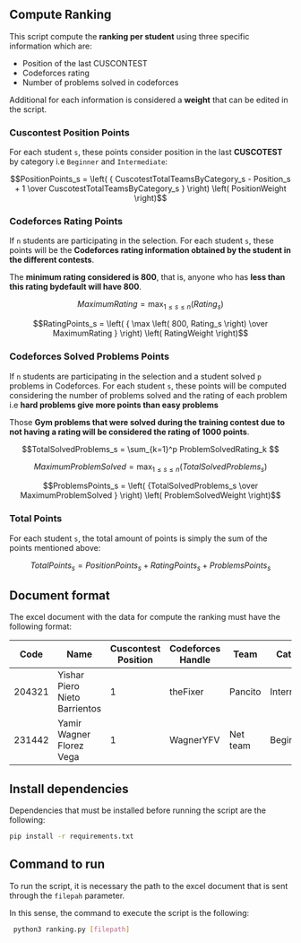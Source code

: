 ## Compute Ranking

This script compute the **ranking per student** using three specific information which are:

- Position of the last CUSCONTEST
- Codeforces rating
- Number of problems solved in codeforces

Additional for each information is considered a **weight** that can be edited in the script.

### Cuscontest Position Points

For each student `s`, these points consider position in the last **CUSCOTEST** by category i.e `Beginner` and `Intermediate`:

```math
PositionPoints_s = \left( { CuscotestTotalTeamsByCategory_s - Position_s + 1 \over CuscotestTotalTeamsByCategory_s }  \right) \left( PositionWeight \right)
```

### Codeforces Rating Points

If `n` students are participating in the selection. For each student `s`, these points will be the **Codeforces rating information obtained by the student in the different contests**.

The **minimum rating considered is 800**, that is, anyone who has **less than this rating bydefault will have 800**. 

```math
MaximumRating = \max_{1 \leq s \leq n} \left( Rating_s \right)
```

```math
RatingPoints_s = \left( { \max \left( 800, Rating_s \right)  \over MaximumRating }  \right) \left( RatingWeight \right)
```

### Codeforces Solved Problems Points

If `n` students are participating in the selection and a student solved `p` problems in Codeforces. For each student `s`, these points will be computed considering the number of problems solved and the rating of each problem i.e **hard problems give more points than easy problems**

Those **Gym problems that were solved during the training contest due to not having a rating will be considered the rating of 1000 points**.

```math
TotalSolvedProblems_s = \sum_{k=1}^p ProblemSolvedRating_k 
```

```math
MaximumProblemSolved = \max_{1 \leq s \leq n} \left( TotalSolvedProblems_s \right)
```

```math
ProblemsPoints_s = \left( {TotalSolvedProblems_s \over MaximumProblemSolved }  \right) \left( ProblemSolvedWeight \right)
```

### Total Points

For each student `s`, the total amount of points is simply the sum of the points mentioned above:

```math
TotalPoints_s = PositionPoints_s + RatingPoints_s + ProblemsPoints_s
```

## Document format

The excel document with the data for compute the ranking must have the following format:

| Code | Name | Cuscontest Position | Codeforces Handle | Team | Category |
| ------------- | ------------- | ------------- | ------------- | ------------- | ------------- |
| 204321 | Yishar Piero Nieto Barrientos | 1 | theFixer | Pancito | Intermediate |
| 231442 | Yamir Wagner Florez Vega | 1 | WagnerYFV | Net team  | Beginner |

## Install dependencies

Dependencies that must be installed before running the script are the following:

```bash
pip install -r requirements.txt
```

## Command to run

To run the script, it is necessary the path to the excel document that is sent through the `filepah` parameter. 

In this sense, the command to execute the script is the following:

``` bash
 python3 ranking.py [filepath]
```
